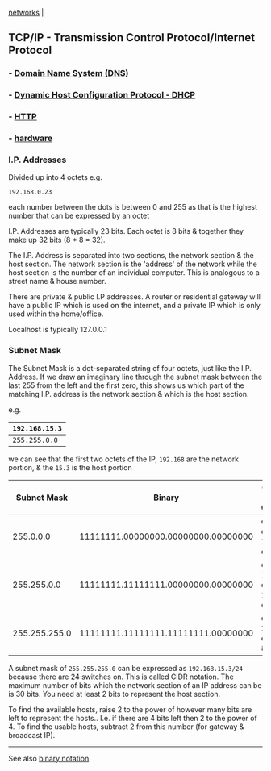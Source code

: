 [networks](index.md) |

## TCP/IP - Transmission Control Protocol/Internet Protocol

### - [Domain Name System (DNS)](DNS.md)

### - [Dynamic Host Configuration Protocol - DHCP](DHCP.md)

### - [HTTP](HTTP.md)

### - [hardware](hardware.md)


### I.P. Addresses
Divided up into 4 octets e.g.

`192.168.0.23`

each number between the dots is between 0 and 255 as that is the highest number that can be expressed by an octet

I.P. Addresses are typically 23 bits. Each octet is 8 bits & together they make up 32 bits (8 * 8 = 32).

The I.P. Address is separated into two sections, the network section & the host section. The network section is the 'address' of the network while the host section is the number of an individual computer. This is analogous to a street name & house number.

There are private & public I.P addresses. A router or residential gateway will have a public IP which is used on the internet, and a private IP which is only used within the home/office.

Localhost is typically 127.0.0.1


### Subnet Mask
The Subnet Mask is a dot-separated string of four octets, just like the I.P. Address. If we draw an imaginary line through the subnet mask between the last 255 from the left and the first zero, this shows us which part of the matching I.P. address is the network section & which is the host section.

e.g.

|`192.168.15.3` |
| ---- |
| `255.255.0.0` |

we can see that the first two octets of the IP, `192.168` are the network portion, & the `15.3` is the host portion

Subnet Mask | Binary | On's & Off's
---|---|---
255.0.0.0 | 11111111.00000000.00000000.00000000 | or 8 on & 24 off
255.255.0.0 | 11111111.11111111.00000000.00000000 | or 16 on & 16 off
255.255.255.0| 11111111.11111111.11111111.00000000 | or 24 on & 8 off


A subnet mask of `255.255.255.0` can be expressed as `192.168.15.3/24` because there are 24 switches on. This is called CIDR notation. The maximum number of bits which the network section of an IP address can be is 30 bits. You need at least 2 bits to represent the host section.

To find the available hosts, raise 2 to the power of however many bits are left to represent the hosts.. I.e. if there are 4 bits left then 2 to the power of 4. To find the usable hosts, subtract 2 from this number (for gateway & broadcast IP).

---

See also [binary notation](../math/binary.md)
